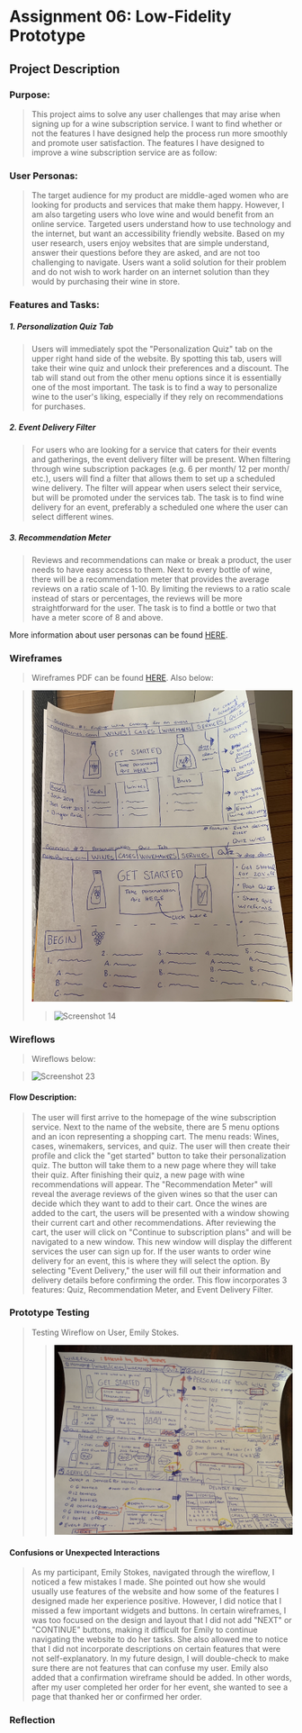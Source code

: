 # Assignment 06: Low-Fidelity Prototype


## Project Description
### Purpose:
>This project aims to solve any user challenges that may arise when signing up for a wine subscription service.
I want to find whether or not the features I have designed help the process run more smoothly and promote user satisfaction. The features I have designed 
to improve a wine subscription service are as follow:


### User Personas:
> The target audience for my product are middle-aged women who are looking for products and services that make them happy. 
However, I am also targeting users who love wine and would benefit from an online service. Targeted users understand how to use technology and the internet, but want an accessibility friendly website. Based on my user research, users enjoy websites that are simple understand, answer their questions before they are asked, and are not too challenging to navigate. Users want a solid solution for their problem and do not wish to work harder on an internet solution than they would by purchasing their wine in store.

### Features and Tasks:
> 
##### 1. Personalization Quiz Tab 
> Users will immediately spot the "Personalization Quiz" tab on the upper right hand side of the website. By spotting this tab, users will
take their wine quiz and unlock their preferences and a discount. The tab will stand out from the other menu options since it is essentially one of the
most important. The task is to find a way to personalize wine to the user's liking, especially if they rely on recommendations for purchases.



##### 2. Event Delivery Filter
> For users who are looking for a service that caters for their events and gatherings, the event delivery filter will be present. When filtering through wine subscription packages (e.g. 6 per month/ 12 per month/ etc.), users will 
find a filter that allows them to set up a scheduled wine delivery. The filter will appear when users select their service, but will be promoted under the services tab. 
The task is to find wine delivery for an event, preferably a scheduled one where the user can select different wines.

##### 3. Recommendation Meter 
> Reviews and recommendations can make or break a product, the user needs to have easy access to them. Next to every bottle of wine, there will be a recommendation meter that provides the average reviews on a ratio scale of 1-10. By limiting the reviews to a ratio scale instead of stars or percentages, the reviews will be more straightforward for the user. The task is to find a bottle or two that have a meter score of 8 and above.

More information about user personas can be found [HERE](https://github.com/natalidelgadillo/DH150-NATALIDELGADILLO/blob/main/Assignment%2005/README.md).

### Wireframes 

> Wireframes PDF can be found  [HERE](https://docs.google.com/document/d/1BStsFFZ4bYWEO2oJd55VYmL9byiCq10f3kRtMSU1RIw/edit?usp=sharing). Also below:

>
> ![Screenshot](./lo.png)
>
>> ![Screenshot 14](./lol.png)

### Wireflows
> Wireflows below: 

> ![Screenshot 23](./wire.png)

#### Flow Description:
> The user will first arrive to the homepage of the wine subscription service. Next to the name of the website, there are 5 menu options and an icon representing a shopping cart. The menu reads: Wines, cases, winemakers, services, and quiz. The user will then create their profile and click the "get started" button to take their personalization quiz. The button will take them to a new page where they will take their quiz. After finishing their quiz, a new page with wine recommendations will appear. The "Recommendation Meter" will reveal the average reviews of the given wines so that the user can decide which they want to add to their cart. Once the wines are added to the cart, the users will be presented with a window showing their current cart and other recommendations. After reviewing the cart, the user will click on "Continue to subscription plans" and will be navigated to a new window. This new window will display the different services the user can sign up for. If the user wants to order wine delivery for an event, this is where they will select the option. By selecting "Event Delivery," the user will fill out their information and delivery details before confirming the order. This flow incorporates 3 features: Quiz, Recommendation Meter, and Event Delivery Filter. 

### Prototype Testing
> Testing Wireflow on User, Emily Stokes.
>> ![Screenshot 24](./test.png)
>>
#### Confusions or Unexpected Interactions
 > As my participant, Emily Stokes, navigated through the wireflow, I noticed a few mistakes I made. She pointed out how she would usually use features of the website and how some of the features I designed made her experience positive. However, I did notice that I missed a few important widgets and buttons. In certain wireframes, I was too focused on the design and layout that I did not add "NEXT" or "CONTINUE" buttons, making it difficult for Emily to continue navigating the website to do her tasks. She also allowed me to notice that I did not incorporate descriptions on certain features that were not self-explanatory. In my future design, I will double-check to make sure there are not features that can confuse my user. Emily also added that a confirmation wireframe should be added. In other words, after my user completed her order for her event, she wanted to see a page that thanked her or confirmed her order. 
 
 
 
 
 
### Reflection

